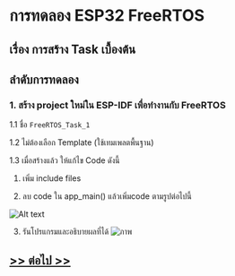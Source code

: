 # การทดลอง ESP32 FreeRTOS 
## เรื่อง การสร้าง Task เบื้องต้น

## ลำดับการทดลอง

### 1. สร้าง project ใหม่ใน ESP-IDF เพื่อทำงานกับ FreeRTOS

1.1 ชื่อ  `FreeRTOS_Task_1`

1.2 ไม่ต้องเลือก Template (ใช้เทมเพลตพื้นฐาน)

1.3 เมื่อสร้างแล้ว ให้แก้ไข Code ดังนี้

1. เพิ่ม include files

2. ลบ code ใน app_main() แล้วเพิ่มcode ตามรูปต่อไปนี้

![Alt text](./Pictures/Labs/FreeRTOS-Lab-Picture-03.PNG)

3. รันโปรแกรมและอธิบายผลที่ได้
   ![ภาพ](https://github.com/kammam19/ESP32-FreeRTOS-Intro/assets/112167732/a46e3c9e-a7cd-4968-b2d3-e35cf6a93c87)



## [>> ต่อไป >>](./ESP32-FreeRTOS-Labsheet-2.md) 
